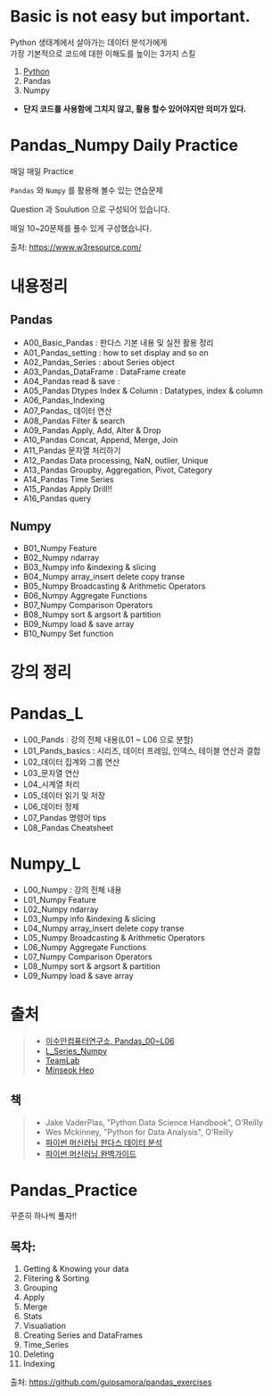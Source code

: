 # Basic is not easy but important.

Python 생태계에서 살아가는 데이터 분석가에게 <br>
가장 기본적으로 코드에 대한 이해도를 높이는 3가지 스킬

1. [Python](https://github.com/SeWonKwon/Python_from_scratch)
2. Pandas
3. Numpy

* **단지 코드를 사용함에 그치지 않고, 활용 할수 있어야지만 의미가 있다.**


# Pandas_Numpy Daily Practice

매일 매일 Practice

`Pandas` 와 `Numpy` 를 활용해 볼수 있는 연습문제

Question 과 Soulution 으로 구성되어 있습니다.

매일 10~20문제를 풀수 있게 구성했습니다. 


출처: https://www.w3resource.com/


# 내용정리

## Pandas
* A00_Basic_Pandas : 판다스 기본 내용 및 실전 활용 정리
* A01_Pandas_setting : how to set display and so on
* A02_Pandas_Series : about Series object
* A03_Pandas_DataFrame : DataFrame create 
* A04_Pandas read & save :
* A05_Pandas Dtypes Index & Column : Datatypes, index & column 
* A06_Pandas_Indexing
* A07_Pandas_ 데이터 연산
* A08_Pandas Filter & search 
* A09_Pandas Apply, Add, Alter & Drop
* A10_Pandas Concat, Append, Merge, Join
* A11_Pandas 문자열 처리하기
* A12_Pandas Data processing, NaN, outlier, Unique
* A13_Pandas Groupby, Aggregation, Pivot, Category
* A14_Pandas Time Series
* A15_Pandas Apply Drill!!
* A16_Pandas query

## Numpy
* B01_Numpy Feature
* B02_Numpy ndarray
* B03_Numpy info &indexing & slicing
* B04_Numpy array_insert delete copy transe
* B05_Numpy Broadcasting & Arithmetic Operators
* B06_Numpy Aggregate Functions
* B07_Numpy Comparison Operators
* B08_Numpy sort & argsort & partition
* B09_Numpy load & save array
* B10_Numpy Set function




# 강의 정리
# Pandas_L
* L00_Pands : 강의 전체 내용(L01 ~ L06 으로 분할)
* L01_Pands_basics : 시리즈, 데이터 프레임, 인덱스, 테이블 연산과 결합
* L02_데이터 집계와 그룹 연산
* L03_문자열 연산
* L04_시계열 처리
* L05_데이터 읽기 및 저장
* L06_데이터 정제
* L07_Pandas 명령어 tips
* L08_Pandas Cheatsheet

# Numpy_L
* L00_Numpy : 강의 전체 내용
* L01_Numpy Feature 
* L02_Numpy ndarray 
* L03_Numpy info &indexing & slicing 
* L04_Numpy array_insert delete copy transe 
* L05_Numpy Broadcasting & Arithmetic Operators 
* L06_Numpy Aggregate Functions 
* L07_Numpy Comparison Operators 
* L08_Numpy sort & argsort & partition 
* L09_Numpy load & save array 



# 출처
> * [이수안컴퓨터연구소, Pandas_00~L06](https://www.youtube.com/watch?v=lG8pEwvYwCw&list=PL7ZVZgsnLwEEZcVusN-fV_sJhQHq833OS&index=2)
> * [L_Series_Numpy](https://www.youtube.com/watch?v=mirZPrWwvao&list=PL7ZVZgsnLwEEZcVusN-fV_sJhQHq833OS&index=1) 
> * [TeamLab](https://www.youtube.com/watch?v=aHthqCgsSFs&list=PLBHVuYlKEkULZLnKLzRq1CnNBOBlBTkqp&index=1)
> * [Minseok Heo](https://github.com/minsuk-heo/pandas)

## 책
> * Jake VaderPlas, "Python Data Science Handbook", O'Reilly
> * Wes Mckinney, "Python for Data Analysis", O'Reilly
> * [파이썬 머신러닝 판다스 데이터 분석](http://www.yes24.com/Product/Goods/74258258)  
> * [파이썬 머신러닝 완벽가이드](https://book.naver.com/bookdb/book_detail.nhn?bid=16238302)
 

# Pandas_Practice

꾸준히 하나씩 풀자!! 

## 목차:
1. Getting & Knowing your data
2. Flitering & Sorting
3. Grouping
4. Apply
5. Merge
6. Stats
7. Visualiation
8. Creating Series and DataFrames
9. Time_Series
10. Deleting
11. Indexing

출처: https://github.com/guipsamora/pandas_exercises
